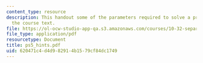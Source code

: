 ```yaml
---
content_type: resource
description: This handout some of the parameters required to solve a problem from
  the course text.
file: https://ol-ocw-studio-app-qa.s3.amazonaws.com/courses/10-32-separation-processes-spring-2005/620471c4d4d982914b1579cf84dc1749_ps5_hints.pdf
file_type: application/pdf
resourcetype: Document
title: ps5_hints.pdf
uid: 620471c4-d4d9-8291-4b15-79cf84dc1749
---
```

